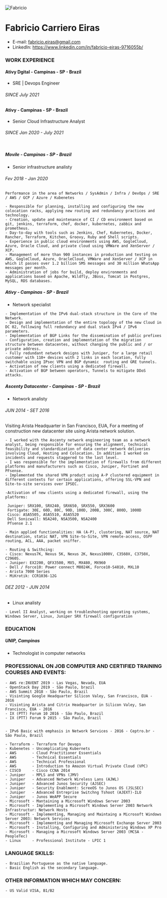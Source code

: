 ![Fabricio](https://avatars.githubusercontent.com/u/65662267?v=4) 
# Fabricio Carriero Eiras
* E-mail: fabricio.eiras@gmail.com
* LinkedIn: https://www.linkedin.com/in/fabricio-eiras-9716055b/



### WORK EXPERIENCE

#### Ativy Dgital - Campinas - SP - Brazil
* SRE | Devops Engineer 

###### SINCE July 2021


#### Ativy - Campinas - SP - Brazil
* Senior Cloud Infrastructure Analyst

###### SINCE Jan 2020 - July 2021

```
```

##### Movile - Campinas - SP - Brazil 
* Senior infrastructure analisty


###### Fev 2018 - Jan 2020
```
Performance in the area of ​​Networks / SysAdmin / Infra / DevOps / SRE / AWS / GCP / Azure / Kubenetes

- Responsible for planning, installing and configuring the new colocation racks, applying new routing and redundancy practices and technology.
- Creation, update and maintenance of CI / CD environment based on git, jenkins, terraform, chef, docker, kubernetes, zabbix and prometheus.
- Day-to-day with tools such as Jenkins, Chef, Kubernetes, Docker, Rancher, Terraform, Kitchen, Groovy, Ruby and Shell scripts.
- Experience in public cloud environments using AWS, GogleCloud, Azure, Oracle Cloud, and private cloud using VMWare and XenServer / XCP.
- Management of more than 900 instances in production and testing on AWS, GogleCloud, Azure, OracleCloud, VMWare and XenServer / XCP in which it passes over 1.2 billion SMS messages and 30 million WhatsApp messages per month.
- Administration of jobs for build, deploy environments and applications based on Apache, Wildfly, JBoss, Tomcat in Postgres, MySQL, RDS databases.
```

##### Ativy - Campinas - SP - Brazil
* Network specialist

```
- Implementation of the IPv6 dual-stack structure in the Core of the Network.
- Design and implementation of the entire topology of the new Cloud in DC 02, following full redundancy and dual stack IPv4 / IPv6 parameters.
- Implementation of BGP Links for the dissemination of public prefixes
- Configuration, creation and implementation of the migration structure between datacentes, without changing the public and / or private address.
- Fully redundant network designs with Juniper, for a large retail customer with 110+ devices with 2 links in each location, fully switchable using IPsec VPN and BGP dynamic  routing and GRE tunnels.
- Activation of new clients using a dedicated firewall.
- Activation of BGP between operators, Tunnels to mitigate DDoS attacks.
```

##### Ascenty Datacenter - Campinas  - SP - Brazil
* Network analisty

###### JUN 2014 - SET 2016

Visiting Arista Headquarter in San Francisco, EUA, For a meeting of construction new datacenter site using Arista network solution.

```
- I worked with the Ascenty network engineering team as a network analyst, being responsible for ensuring the alignment, technical feasibility and standardization of data center network deliveries involving Cloud, Hosting and Colocation. In addition I worked on incidents and requests staggered to the last level.
- I was responsible for the implementation of firewalls from different platforms and manufacturers such as Cisco, Juniper, Fortinet and PFsense.
- Implemented the shared VPN product using A-P clustered equipment in different contexts for certain applications, offering SSL-VPN and Site-to-site services over IPSEC.

-Activation of new clients using a dedicated firewall, using the platforms:

 Juniper: SRX100, SRX240, SRX650, SRX550, SRX3600
 Fortigate: 30E, 60D, 80C, 90D, 100D, 200B, 300C, 800D, 1000D
 Cisco: ASA5505, ASA5510, ASA5520
 Dell Sonicwall: NSA240, NSA3500, NSA2400
 Pfsense 2.1

- Main applied functionalities: HA (A-P), clustering, NAT source, NAT destination, static NAT, VPN Site-to-Site, VPN remote-access, OSPF routing, ACL, AAA, packet sniffer.

- Routing & Swithcing:
- Cisco: Nexus7K, Nexus 5K, Nexus 2K, Nexus1000V, C3560X, C3750X, C2960S.
- Juniper: EX2200, QFX3500, MX5, MX480, MX960
- Dell / Force10: Power connect M8024K, Force10-S4810, MXL10
- Arista 7000 Series
- MiKrotik: CCR1036-12G

```

###### DEZ 2012 - JUN 2014
* Linux analisty

```
- Level II Analyst, working on troubleshooting operating systems, Windows Server, Linux, Juniper SRX firewall configuration
```

### EDUCATION


##### UNIP, Campinas
* Technologist in computer networks

### PROFESSIONAL ON JOB COMPUTER AND CERTIFIED TRAINING COURSES AND EVENTS:

```
- AWS re:INVENT 2019 - Las Vegas, Nevada, EUA
- OpenStack Day 2019 - São Paulo, brazil
- AWS Summit 2018 - São Paulo, Brazil
- Visinting Google Headquarter Silicon Valey, San Francisco, EUA - 2016
- Visinting Arista and Citrix Headquarter in Silicon Valey, San Francisco, EUA - 2016
- IX (PTT) Forum 10 2016 - São Paulo, Brazil
- IX (PTT) Forum 9 2015 - São Paulo, Brazil


- IPv6 Basic with emphasis in Network Services - 2016 - Ceptro.br - São Paulo, Brazil

- Terraform - Terraform for Devops
- Kubenetes - Uncomplicating Kubernets
- AWS       - Cloud Practitioner Essentials
- AWS       - Technical Essentials
- AWS       - Technical Professional
- AWS       - Introduction to Amazon Virtual Private Cloud (VPC)
- CISCO     - Cisco CCNA 2014
- Juniper   - MPLS and VPNs (JMV)
- Juniper   - Advanced Network Wireless Lans (AJWL)
- Juniper   - Advanced Junos Security (AJSEC)
- Juniper   - Security Enablment: ScreeOS to Junos OS (JSLSEC)
- Juniper   - Advanced Entreprise Switchng Tshoot (AJEXT)-ILO
- Juniper   - Junos WeAPP Secure
- Microsoft - Mantaining a Microsoft Windows Server 2003
- Microsoft - Implementing a Microsoft Windows Server 2003 Network Infrastructur: Network Hosts
- Microsoft - Implementing, Managing and Maintaing a Microsoft Windows Server 2003: Network Services
- Microsoft - Implementing and Managing Microsoft Exchange Server 2003
- Microsoft - Installing, Configuring and Administering Windows XP Pro
- Microsoft - Managing a Microsoft Windows Server 2003 (MCSA - PeopleTec)
- Linux     - Professional Institute - LPIC 1
```

### LANGUAGE SKILLS:
```
- Brazilian Portuguese as the native language.
- Basic English as the secondary language.
```

### OTHER INFORMATION WHICH MAY CONCERN:
```
- US Valid VISA, B1/B2
```

